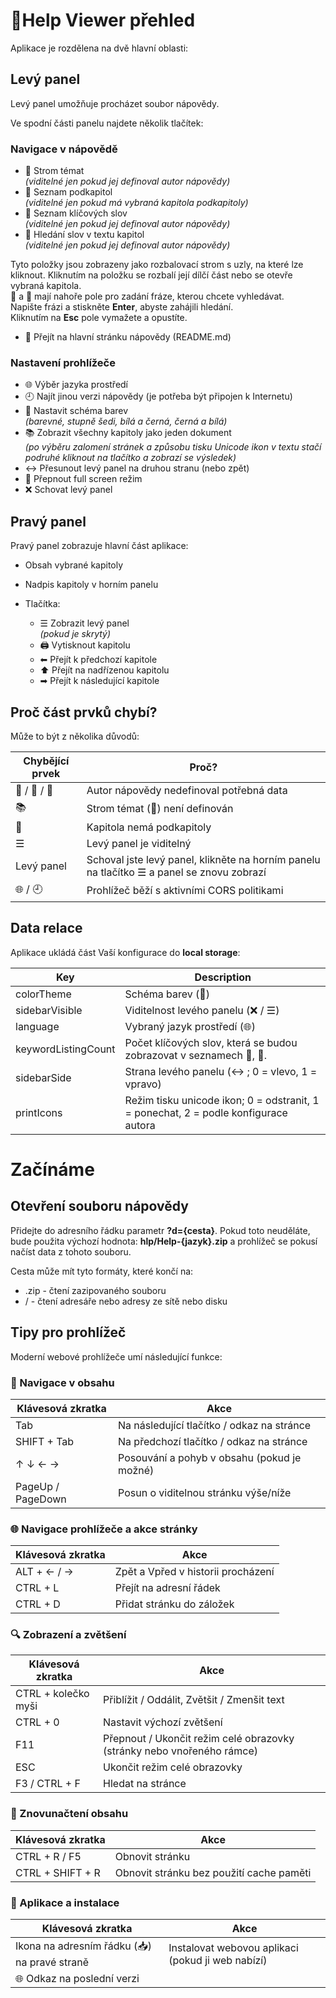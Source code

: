 # &#128214;Help Viewer přehled

<!-- @print-keep-icons -->
Aplikace je rozdělena na dvě hlavní oblasti:

## Levý panel

Levý panel umožňuje procházet soubor nápovědy.

Ve spodní části panelu najdete několik tlačítek:

### Navigace v nápovědě

  - &#x1F4D6; Strom témat  
    *(viditelné jen pokud jej definoval autor nápovědy)*
  - &#x1F516; Seznam podkapitol  
    *(viditelné jen pokud má vybraná kapitola podkapitoly)*
  - &#x1F4C7; Seznam klíčových slov  
    *(viditelné jen pokud jej definoval autor nápovědy)*
  - &#x1F50E; Hledání slov v textu kapitol  
    *(viditelné jen pokud jej definoval autor nápovědy)*

  Tyto položky jsou zobrazeny jako rozbalovací strom s uzly, na které lze kliknout. Kliknutím na položku se rozbalí její dílčí část nebo se otevře vybraná kapitola.  
  &#x1F4C7; a &#x1F50E; mají nahoře pole pro zadání fráze, kterou chcete vyhledávat.  
  Napište frázi a stiskněte **Enter**, abyste zahájili hledání.  
  Kliknutím na **Esc** pole vymažete a opustíte.

  - &#x1F3E1; Přejít na hlavní stránku nápovědy (README.md)

### Nastavení prohlížeče

  - 🌐 Výběr jazyka prostředí
  - 🕘 Najít jinou verzi nápovědy (je potřeba být připojen k Internetu)
  - &#127912; Nastavit schéma barev  
    *(barevné, stupně šedi, bílá a černá, černá a bílá)*
  - 📚 Zobrazit všechny kapitoly jako jeden dokument  
    *(po výběru zalomení stránek a způsobu tisku Unicode ikon v textu stačí podruhé kliknout na tlačítko a zobrazí se výsledek)*
  - &#8596; Přesunout levý panel na druhou stranu (nebo zpět)
  - &#x1F532; Přepnout full screen režim
  - &#x274C;&#xFE0E; Schovat levý panel

## Pravý panel

Pravý panel zobrazuje hlavní část aplikace:

- Obsah vybrané kapitoly
- Nadpis kapitoly v horním panelu
- Tlačítka:

  - &#x2630; Zobrazit levý panel  
    *(pokud je skrytý)*
  - 🖨️ Vytisknout kapitolu
  - &#x2B05; Přejít k předchozí kapitole
  - &#x2B06; Přejít na nadřízenou kapitolu
  - &#x27A1; Přejít k následující kapitole
  
## Proč část prvků chybí?

Může to být z několika důvodů:

| Chybějící prvek | Proč? |
|---|---|
| &#x1F4D6; / &#x1F4C7; / &#x1F50E; | Autor nápovědy nedefinoval potřebná data |
| 📚 | Strom témat (📖) není definován |
| &#x1F516; | Kapitola nemá podkapitoly |
| &#x2630; | Levý panel je viditelný |
| Levý panel | Schoval jste levý panel, klikněte na horním panelu na tlačítko ☰ a panel se znovu zobrazí |
| 🌐 / 🕘 | Prohlížeč běží s aktivními CORS politikami |

## Data relace

Aplikace ukládá část Vaší konfigurace do **local storage**:

| Key | Description |
|---|---|
| colorTheme | Schéma barev (&#127912;) |
| sidebarVisible | Viditelnost levého panelu (&#x274C;&#xFE0E; / &#x2630;) |
| language | Vybraný jazyk prostředí (&#x1F310;) |
| keywordListingCount | Počet klíčových slov, která se budou zobrazovat v seznamech &#x1F4C7;, &#x1F50E;. |
| sidebarSide | Strana levého panelu (&#8596; ; 0 = vlevo, 1 = vpravo) |
| printIcons | Režim tisku unicode ikon; 0 = odstranit, 1 = ponechat, 2 = podle konfigurace autora |

# Začínáme

## Otevření souboru nápovědy

Přidejte do adresního řádku parametr **?d={cesta}**. 
Pokud toto neuděláte, bude použita výchozí hodnota: **hlp/Help-{jazyk}.zip** a prohlížeč se pokusí načíst data z tohoto souboru.

Cesta může mít tyto formáty, které končí na:

- .zip - čtení zazipovaného souboru
- / - čtení adresáře nebo adresy ze sítě nebo disku

## Tipy pro prohlížeč

Moderní webové prohlížeče umí následující funkce:

### 🧭 Navigace v obsahu

| Klávesová zkratka | Akce |
|---|---|
| Tab | Na následující tlačítko / odkaz na stránce |
| SHIFT + Tab | Na předchozí tlačítko / odkaz na stránce |
| ↑ ↓ ← → | Posouvání a pohyb v obsahu (pokud je možné) |
| PageUp / PageDown | Posun o viditelnou stránku výše/níže |

### &#127760; Navigace prohlížeče a akce stránky

| Klávesová zkratka | Akce |
|---|---|
| ALT + ← / → | Zpět a Vpřed v historii procházení |
| CTRL + L | Přejít na adresní řádek |
| CTRL + D | Přidat stránku do záložek |

### &#x1F50D; Zobrazení a zvětšení

| Klávesová zkratka | Akce |
|---|---|
| CTRL + kolečko myši | Přiblížit / Oddálit, Zvětšit / Zmenšit text |
| CTRL + 0 | Nastavit výchozí zvětšení |
| F11 | Přepnout / Ukončit režim celé obrazovky (stránky nebo vnořeného rámce) |
| ESC | Ukončit režim celé obrazovky |
| F3 / CTRL + F | Hledat na stránce |

### &#x1F501; Znovunačtení obsahu

| Klávesová zkratka | Akce |
|---|---|
| CTRL + R / F5 | Obnovit stránku |
| CTRL + SHIFT + R | Obnovit stránku bez použití cache paměti |

### &#x1F4BE; Aplikace a instalace

| Klávesová zkratka | Akce |
|---|---|
| Ikona na adresním řádku (&#x1F4E5;) na pravé straně | Instalovat webovou aplikaci (pokud ji web nabízí) |
| 🌐 Odkaz na poslední verzi | <span id="linkhereI"></span> |

<script>
  insertDownloadLink('linkhereI', '@ (_)');
</script>
